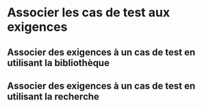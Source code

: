 # Associer les cas de test aux exigences

## Associer des exigences à un cas de test en utilisant la bibliothèque

## Associer des exigences à un cas de test en utilisant la recherche